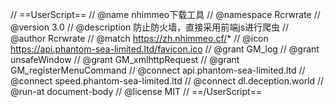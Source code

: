 // ==UserScript==
// @name         nhimmeo下载工具
// @namespace    Rcrwrate
// @version      3.0
// @description  防止防火墙，直接采用前端js进行爬虫
// @author       Rcrwrate
// @match        https://zh.nhimmeo.cf/*
// @icon         https://api.phantom-sea-limited.ltd/favicon.ico
// @grant        GM_log
// @grant        unsafeWindow
// @grant        GM_xmlhttpRequest
// @grant        GM_registerMenuCommand
// @connect      api.phantom-sea-limited.ltd
// @connect      speed.phantom-sea-limited.ltd
// @connect      dl.deception.world
// @run-at       document-body
// @license      MIT
// ==/UserScript==